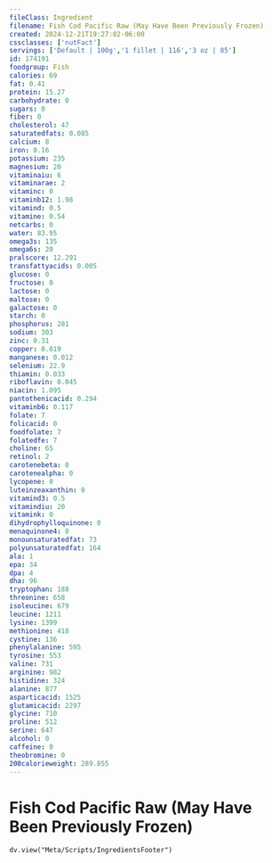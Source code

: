 ```yaml
---
fileClass: Ingredient
filename: Fish Cod Pacific Raw (May Have Been Previously Frozen)
created: 2024-12-21T19:27:02-06:00
cssclasses: ['nutFact']
servings: ['Default | 100g','1 fillet | 116','3 oz | 85']
id: 174191
foodgroup: Fish
calories: 69
fat: 0.41
protein: 15.27
carbohydrate: 0
sugars: 0
fiber: 0
cholesterol: 47
saturatedfats: 0.085
calcium: 8
iron: 0.16
potassium: 235
magnesium: 20
vitaminaiu: 6
vitaminarae: 2
vitaminc: 0
vitaminb12: 1.98
vitamind: 0.5
vitamine: 0.54
netcarbs: 0
water: 83.95
omega3s: 135
omega6s: 20
pralscore: 12.291
transfattyacids: 0.005
glucose: 0
fructose: 0
lactose: 0
maltose: 0
galactose: 0
starch: 0
phosphorus: 281
sodium: 303
zinc: 0.31
copper: 0.019
manganese: 0.012
selenium: 22.9
thiamin: 0.033
riboflavin: 0.045
niacin: 1.095
pantothenicacid: 0.294
vitaminb6: 0.117
folate: 7
folicacid: 0
foodfolate: 7
folatedfe: 7
choline: 65
retinol: 2
carotenebeta: 0
carotenealpha: 0
lycopene: 0
luteinzeaxanthin: 0
vitamind3: 0.5
vitamindiu: 20
vitamink: 0
dihydrophylloquinone: 0
menaquinone4: 0
monounsaturatedfat: 73
polyunsaturatedfat: 164
ala: 1
epa: 34
dpa: 4
dha: 96
tryptophan: 188
threonine: 658
isoleucine: 679
leucine: 1211
lysine: 1399
methionine: 418
cystine: 136
phenylalanine: 595
tyrosine: 553
valine: 731
arginine: 982
histidine: 324
alanine: 877
asparticacid: 1525
glutamicacid: 2297
glycine: 710
proline: 512
serine: 647
alcohol: 0
caffeine: 0
theobromine: 0
200calorieweight: 289.855
---
```


# Fish Cod Pacific Raw (May Have Been Previously Frozen)

```dataviewjs
dv.view("Meta/Scripts/IngredientsFooter")
```